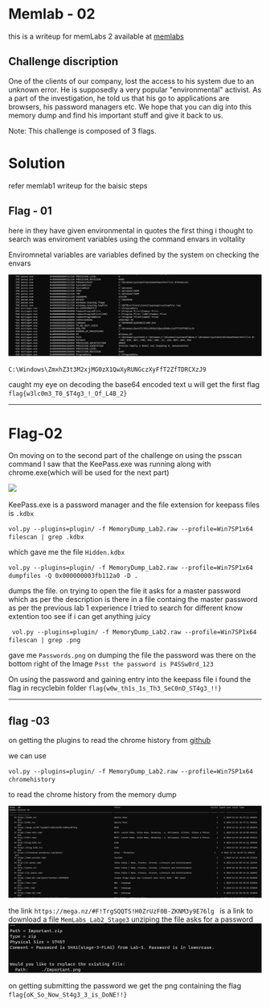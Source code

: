 # Memlab - 02
this is a writeup for memLabs 2 available at [memlabs](https://github.com/stuxnet999/MemLabs)

## Challenge discription
One of the clients of our company, lost the access to his system due to an unknown error. He is supposedly a very popular "environmental" activist. As a part of the investigation, he told us that his go to applications are browsers, his password managers etc. We hope that you can dig into this memory dump and find his important stuff and give it back to us.

Note: This challenge is composed of 3 flags.

# Solution 
 refer memlab1 writeup for the baisic steps 

## Flag - 01
 here in they have given environmental in quotes 
 the first thing i thought to search was enviroment variables 
 using the command envars in voltality 

 Enviromnetal variables are variables defined by the system 
on checking the envars 

![](pic/001.png)

 ```C:\Windows\ZmxhZ3t3M2xjMG0zX1QwXyRUNGczXyFfT2ZfTDRCXzJ9```

 caught my eye on decoding the base64 encoded text u will get the first flag  ```flag{w3lc0m3_T0_$T4g3_!_Of_L4B_2}```

<hr>

 # Flag-02

On moving on to the second part of the challenge on using the psscan command I saw that the KeePass.exe was running along with chrome.exe(which will be used for the next part)


![](pic/002.png)


KeePass.exe is a password manager and the file extension for keepass files is ```.kdbx```
```batch statement 
vol.py --plugins=plugin/ -f MemoryDump_Lab2.raw --profile=Win7SP1x64 filescan | grep .kdbx
```
which gave me the file ```Hidden.kdbx```

```batch statement 
vol.py --plugins=plugin/ -f MemoryDump_Lab2.raw --profile=Win7SP1x64 dumpfiles -Q 0x000000003fb112a0 -D .
```

dumps the file. on trying to open the file it asks for a master password which as per the description is there in a file containg the master password as per the previous lab 1 experience I tried to search for different know extention too see if i can get anything juicy 
```batch statement 
 vol.py --plugins=plugin/ -f MemoryDump_Lab2.raw --profile=Win7SP1x64 filescan | grep .png
```
gave me ```Passwords.png```
on dumping the file the password was there on the bottom right of the Image ```Psst the password is P4SSw0rd_123```

On using the password and gaining entry into the keepass file i found the flag in recyclebin folder ```flag{w0w_th1s_1s_Th3_SeC0nD_ST4g3_!!}```
<hr>

## flag -03 

on getting the plugins to read the chrome history from [github](https://github.com/superponible/volatility-plugins)

we can use
```batch statement 
vol.py --plugins=plugin/ -f MemoryDump_Lab2.raw --profile=Win7SP1x64 chromehistory
```
to read the chrome history from the memory dump 

![](pic/003.png)

the link ``` https://mega.nz/#F!TrgSQQTS!H0ZrUzF0B-ZKNM3y9E76lg  ``` is a link to download a file ```MemLabs_Lab2_Stage3```
 unziping the file asks for a password  
 ![](pic/004.png)

 on getting submitting the password we get the png containing the flag 
 ```flag{oK_So_Now_St4g3_3_is_DoNE!!}```
  